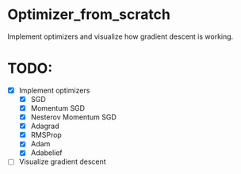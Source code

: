 # Optimizer_from_scratch

 Implement optimizers and visualize how gradient descent is working.
 
# TODO:
 - [X] Implement optimizers  
   - [X] SGD  
   - [X] Momentum SGD  
   - [X] Nesterov Momentum SGD
   - [X] Adagrad
   - [X] RMSProp
   - [X] Adam
   - [X] Adabelief
  
 - [ ] Visualize gradient descent
